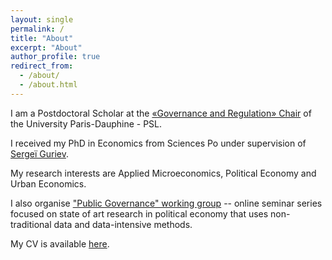 ```yaml
---
layout: single
permalink: /
title: "About"
excerpt: "About"
author_profile: true
redirect_from:
  - /about/
  - /about.html
---
```


I am a Postdoctoral Scholar at the [«Governance and Regulation» Chair](https://chairgovreg.fondation-dauphine.fr/fr/node/1) of the University Paris-Dauphine - PSL. 

I received my PhD in Economics from Sciences Po under supervision of [Sergeï Guriev](https://sites.google.com/site/sguriev/). 

My research interests are Applied Microeconomics, Political Economy and Urban Economics.

I also organise ["Public Governance" working group](https://acss-dig.psl.eu/fr/seminaires/public-governance) -- online seminar series focused on state of art research in political economy that uses non-traditional data and data-intensive methods.

My CV is available [here](pdfs/cv.pdf).
